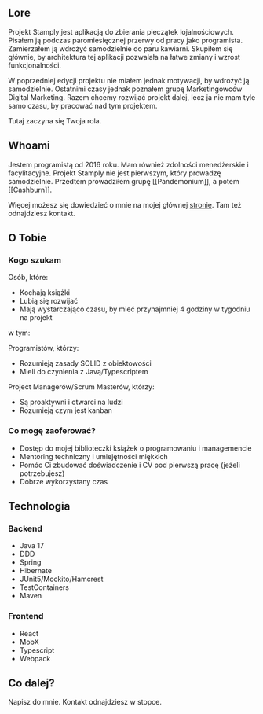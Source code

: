 ## Lore
Projekt Stamply jest aplikacją do zbierania pieczątek lojalnościowych.
Pisałem ją podczas paromiesięcznej przerwy od pracy jako programista.
Zamierzałem ją wdrożyć samodzielnie do paru kawiarni.
Skupiłem się głównie, by architektura tej aplikacji pozwalała na łatwe zmiany i wzrost funkcjonalności.

W poprzedniej edycji projektu nie miałem jednak motywacji, by wdrożyć ją samodzielnie.
Ostatnimi czasy jednak poznałem grupę Marketingowców Digital Marketing.
Razem chcemy rozwijać projekt dalej, lecz ja nie mam tyle samo czasu, by pracować nad tym projektem.

Tutaj zaczyna się Twoja rola.

## Whoami

Jestem programistą od 2016 roku.
Mam również zdolności menedżerskie i facylitacyjne.
Projekt Stamply nie jest pierwszym, który prowadzę samodzielnie.
Przedtem prowadziłem grupę [[Pandemonium]], a potem [[Cashburn]].

Więcej możesz się dowiedzieć o mnie na mojej głównej [stronie](/).
Tam też odnajdziesz kontakt.

## O Tobie
### Kogo szukam
Osób, które:
- Kochają książki
- Lubią się rozwijać
- Mają wystarczająco czasu, by mieć przynajmniej 4 godziny w tygodniu na projekt

w tym:

Programistów, którzy:
- Rozumieją zasady SOLID z obiektowości
- Mieli do czynienia z Javą/Typescriptem

Project Managerów/Scrum Masterów, którzy:
- Są proaktywni i otwarci na ludzi
- Rozumieją czym jest kanban

### Co mogę zaoferować?
- Dostęp do mojej biblioteczki książek o programowaniu i managemencie
- Mentoring techniczny i umiejętności miękkich
- Pomóc Ci zbudować doświadczenie i CV pod pierwszą pracę (jeżeli potrzebujesz)
- Dobrze wykorzystany czas

## Technologia
### Backend
- Java 17
- DDD
- Spring
- Hibernate
- JUnit5/Mockito/Hamcrest
- TestContainers
- Maven

### Frontend
- React
- MobX
- Typescript
- Webpack

## Co dalej?

Napisz do mnie. Kontakt odnajdziesz w stopce.
